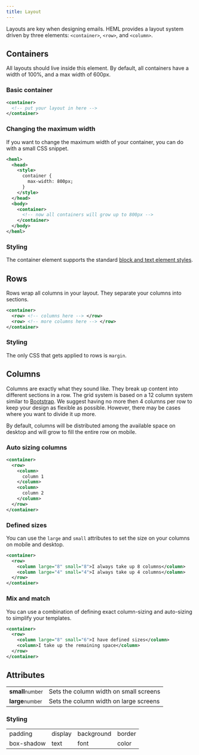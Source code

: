 ```yaml
---
title: Layout
---
```


Layouts are key when designing emails. HEML provides a layout system driven by three elements: `<container>`, `<row>`, and `<column>`.

## Containers

All layouts should live inside this element. By default, all containers have a width of 100%, and a max width of 600px.

### Basic container
```xml
<container>
  <!-- put your layout in here -->
</container>
```

### Changing the maximum width

If you want to change the maximum width of your container, you can do with a small CSS snippet.

```xml
<heml>
  <head>
    <style>
      container {
        max-width: 800px;
      }
    </style>
  </head>
  <body>
    <container>
      <!-- now all containers will grow up to 800px -->
    </container>
  </body>
</heml>
```

### Styling

The container element supports the standard [block and text element styles](/docs/styling/using-css#block-elements).


## Rows

Rows wrap all columns in your layout. They separate your columns into sections.

```xml
<container>
  <row> <!-- columns here --> </row>
  <row> <!-- more columns here --> </row>
</container>
```

### Styling

The only CSS that gets applied to rows is `margin`.

## Columns

Columns are exactly what they sound like. They break up content into different sections in a row. The grid system is based on a 12 column system similar to [Bootstrap](https://getbootstrap.com/). We suggest having no more then 4 columns per row to keep your design as flexible as possible. However, there may be cases where you want to divide it up more.

By default, columns will be distributed among the available space on desktop and will grow to fill the entire row on mobile.

### Auto sizing columns

```xml
<container>
  <row>
    <column>
      column 1
    </column>
    <column>
      column 2
    </column>
  </row>
</container>
```


### Defined sizes

You can use the `large` and `small` attributes to set the size on your columns on mobile and desktop.

```xml
<container>
  <row>
    <column large="8" small="8">I always take up 8 columns</column>
    <column large="4" small="4">I always take up 4 columns</column>
  </row>
</container>
```


### Mix and match

You can use a combination of defining exact column-sizing and auto-sizing to simplify your templates.

```xml
<container>
  <row>
    <column large="8" small="6">I have defined sizes</column>
    <column>I take up the remaining space</column>
  </row>
</container>
```

## Attributes

<div class="attributes-table">

| | |
| --- | --- |
| **small**<small>number</small> | Sets the column width on small screens |
| **large**<small>number</small> | Sets the column width on large screens |

</div>


### Styling

<div class="fixed-table bordered-table">

| | | | |
| --- | --- | --- | --- |
| padding | display | background | border |
| box-shadow | text | font | color |

</div>
